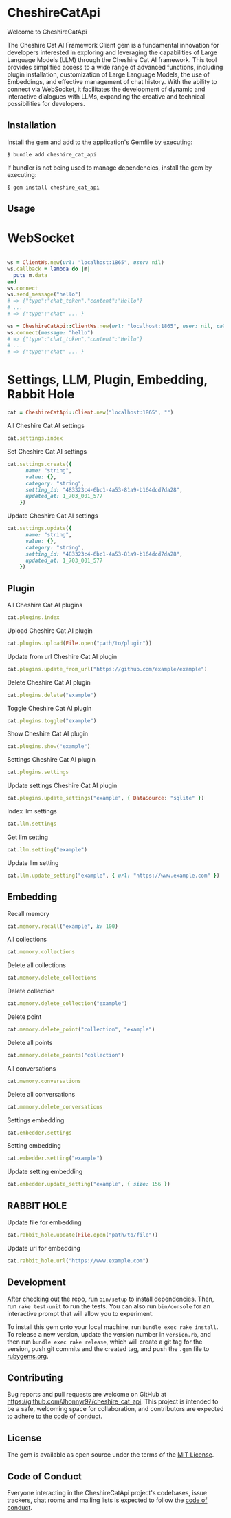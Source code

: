 # CheshireCatApi

Welcome to CheshireCatApi

The Cheshire Cat AI Framework Client gem is a fundamental innovation for developers interested in exploring and leveraging the capabilities of Large Language Models (LLM) through the Cheshire Cat AI framework. This tool provides simplified access to a wide range of advanced functions, including plugin installation, customization of Large Language Models, the use of Embeddings, and effective management of chat history. With the ability to connect via WebSocket, it facilitates the development of dynamic and interactive dialogues with LLMs, expanding the creative and technical possibilities for developers.

## Installation

Install the gem and add to the application's Gemfile by executing:

    $ bundle add cheshire_cat_api

If bundler is not being used to manage dependencies, install the gem by executing:

    $ gem install cheshire_cat_api

## Usage

# WebSocket

```ruby

ws = ClientWs.new(url: "localhost:1865", user: nil)
ws.callback = lambda do |m|
  puts m.data
end
ws.connect 
ws.send_message("hello")
# => {"type":"chat_token","content":"Hello"}
# ...
# => {"type":"chat" ... }
```

```ruby
ws = CheshireCatApi::ClientWs.new(url: "localhost:1865", user: nil, callback: Proc.new { |m| puts m.data } )
ws.connect(message: "hello")
# => {"type":"chat_token","content":"Hello"}
# ...
# => {"type":"chat" ... }
```

# Settings, LLM, Plugin, Embedding, Rabbit Hole

```ruby
cat = CheshireCatApi::Client.new("localhost:1865", "")
```

All Cheshire Cat AI settings
```ruby
cat.settings.index
```
Set Cheshire Cat AI settings
```ruby
cat.settings.create({
      name: "string",
      value: {},
      category: "string",
      setting_id: "483323c4-6bc1-4a53-81a9-b164dcd7da28",
      updated_at: 1_703_001_577
    })
```
Update Cheshire Cat AI settings
```ruby
cat.settings.update({
      name: "string",
      value: {},
      category: "string",
      setting_id: "483323c4-6bc1-4a53-81a9-b164dcd7da28",
      updated_at: 1_703_001_577
    })
```

## Plugin

All Cheshire Cat AI plugins
```ruby
cat.plugins.index
```

Upload Cheshire Cat AI plugin
```ruby
cat.plugins.upload(File.open("path/to/plugin"))
```

Update from url Cheshire Cat AI plugin
```ruby
cat.plugins.update_from_url("https://github.com/example/example")
```

Delete Cheshire Cat AI plugin
```ruby
cat.plugins.delete("example")
```
Toggle Cheshire Cat AI plugin
```ruby
cat.plugins.toggle("example")
```

Show Cheshire Cat AI plugin
```ruby
cat.plugins.show("example")
```

Settings Cheshire Cat AI plugin
```ruby
cat.plugins.settings
```

Update settings Cheshire Cat AI plugin
```ruby
cat.plugins.update_settings("example", { DataSource: "sqlite" })
```

Index llm settings
```ruby
cat.llm.settings
```

Get llm setting
```ruby
cat.llm.setting("example")
```

Update llm setting
```ruby
cat.llm.update_setting("example", { url: "https://www.example.com" })
```

## Embedding

Recall memory
```ruby
cat.memory.recall("example", k: 100)
```

All collections
```ruby
cat.memory.collections
```

Delete all collections
```ruby
cat.memory.delete_collections
```

Delete collection
```ruby
cat.memory.delete_collection("example")
```

Delete point
```ruby
cat.memory.delete_point("collection", "example")
```

Delete all points
```ruby
cat.memory.delete_points("collection")
```

All conversations
```ruby
cat.memory.conversations
```

Delete all conversations
```ruby
cat.memory.delete_conversations
```

Settings embedding
```ruby
cat.embedder.settings
```

Setting embedding
```ruby
cat.embedder.setting("example")
```

Update setting embedding
```ruby
cat.embedder.update_setting("example", { size: 156 })
```
## RABBIT HOLE

Update file for embedding
```ruby
cat.rabbit_hole.update(File.open("path/to/file"))
```

Update url for embedding
```ruby
cat.rabbit_hole.url("https://www.example.com")
```


## Development

After checking out the repo, run `bin/setup` to install dependencies. Then, run `rake test-unit` to run the tests. You can also run `bin/console` for an interactive prompt that will allow you to experiment.

To install this gem onto your local machine, run `bundle exec rake install`. To release a new version, update the version number in `version.rb`, and then run `bundle exec rake release`, which will create a git tag for the version, push git commits and the created tag, and push the `.gem` file to [rubygems.org](https://rubygems.org).

## Contributing

Bug reports and pull requests are welcome on GitHub at https://github.com/Jhonnyr97/cheshire_cat_api. This project is intended to be a safe, welcoming space for collaboration, and contributors are expected to adhere to the [code of conduct](https://github.com/Jhonnyr97/cheshire_cat_api/blob/master/CODE_OF_CONDUCT.md).

## License

The gem is available as open source under the terms of the [MIT License](https://opensource.org/licenses/MIT).

## Code of Conduct

Everyone interacting in the CheshireCatApi project's codebases, issue trackers, chat rooms and mailing lists is expected to follow the [code of conduct](https://github.com/Jhonnyr97/cheshire_cat_api/blob/master/CODE_OF_CONDUCT.md).

